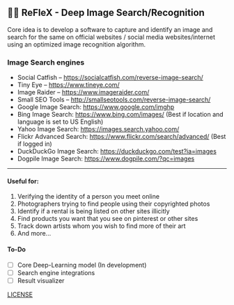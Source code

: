 ## 🤖👾 ReFleX - Deep Image Search/Recognition 

Core idea is to develop a software to capture and identify an image and search for the same on official websites / social media websites/internet using an optimized image recognition algorithm.

### Image Search engines

- Social Catfish – https://socialcatfish.com/reverse-image-search/
- Tiny Eye – https://www.tineye.com/
- Image Raider – https://www.imageraider.com/
- Small SEO Tools – http://smallseotools.com/reverse-image-search/
- Google Image Search: https://www.google.com/imghp
- Bing Image Search: https://www.bing.com/images/ (Best if location and language is set to US English)
- Yahoo Image Search: https://images.search.yahoo.com/
- Flickr Advanced Search: https://www.flickr.com/search/advanced/ (Best if logged in)
- DuckDuckGo Image Search: https://duckduckgo.com/test?ia=images
- Dogpile Image Search: https://www.dogpile.com/?qc=images

------

#### Useful for:

1. Verifying the identity of a person you meet online
2. Photographers trying to find people using their copyrighted photos
3. Identify if a rental is being listed on other sites illicitly
4. Find products you want that you see on pinterest or other sites
5. Track down artists whom you wish to find more of their art
6. And more...

#### To-Do

- [ ] Core Deep-Learning model (In development)
- [ ] Search engine integrations
- [ ] Result visualizer

[LICENSE](https://github.com/PSNAppz/ReFleX/blob/master/LICENSE)



